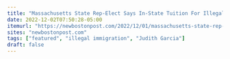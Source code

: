 ```yaml
---
title: "Massachusetts State Rep-Elect Says In-State Tuition For Illegal Immigrants Is A Priority"
date: 2022-12-02T07:50:28-05:00
itemurl: "https://newbostonpost.com/2022/12/01/massachusetts-state-rep-elect-says-in-state-tuition-for-illegal-immigrants-is-a-priority/"
sites: "newbostonpost.com"
tags: ["featured", "illegal immigration", "Judith Garcia"]
draft: false
---
```


